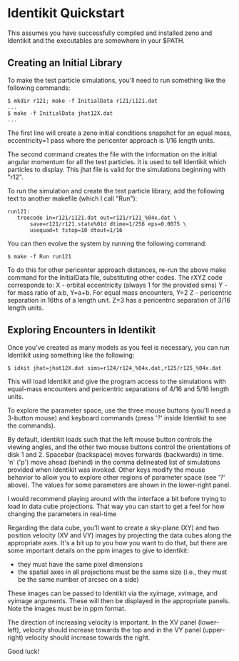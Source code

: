 # Identikit Quickstart

This assumes you have successfully compiled and installed zeno and Identikit and the executables are somewhere in your $PATH.

## Creating an Initial Library

To make the test particle simulations, you'll need to run something like the following commands:

```
$ mkdir r121; make -f InitialData r121/i121.dat
...
$ make -f InitialData jhat12X.dat
...
```

The first line will create a zeno initial conditions snapshot for an equal mass, eccentricity=1 pass where the pericenter approach is 1/16 length units.

The second command creates the file with the information on the initial angular momentum for all the test particles. It is used to tell Identikit which particles to display. This jhat file is valid for the simulations beginning with "r12".

To run the simulation and create the test particle library, add the following text to another makefile (which I call "Run"):

```
run121:
   treecode in=r121/i121.dat out=r121/r121_%04x.dat \
       save=r121/r121.state%01d dtime=1/256 eps=0.0075 \
       usequad=t tstop=10 dtout=1/16
```

You can then evolve the system by running the following command:

```
$ make -f Run run121
```

To do this for other pericenter approach distances, re-run the above make command for the InitialData file, substituting other codes. The rXYZ code corresponds to:
X - orbital eccentricity (always 1 for the provided sims)
Y - for mass ratio of a:b, Y=a+b. For equal mass encounters, Y=2
Z - pericentric separation in 16ths of a length unit. Z=3 has a
pericentric separation of 3/16 length units.

## Exploring Encounters in Identikit

Once you've created as many models as you feel is necessary, you can run Identikit using something like the following:

```
$ idkit jhat=jhat12X.dat sims=r124/r124_%04x.dat,r125/r125_%04x.dat
```

This will load Identikit and give the program access to the simulations with equal-mass encounters and pericentric separations of 4/16 and 5/16 length units.

To explore the parameter space, use the three mouse buttons (you'll need a 3-button mouse) and keyboard commands (press '?' inside Identikit to see the commands).

By default, identikit loads such that the left mouse button controls the viewing angles, and the other two mouse buttons control the orientations of disk 1 and 2. Spacebar (backspace) moves forwards (backwards) in time.  'n' ('p') move ahead (behind) in the comma delineated list of simulations provided when Identikit was invoked. Other keys modify the mouse behavior to allow you to explore other regions of parameter space (see '?' above). The values for some parameters are shown in the lower-right panel.

I would recommend playing around with the interface a bit before trying to load in data cube projections. That way you can start to get a feel for how changing the parameters in real-time

Regarding the data cube, you'll want to create a sky-plane (XY) and two position velocity (XV and VY) images by projecting the data cubes along the appropriate axes. It's a bit up to you how you want to do that, but there are some important details on the ppm images to give to identikit:
- they must have the same pixel dimensions
- the spatial axes in all projections must be the same size (i.e., they must be the same number of arcsec on a side)

These images can be passed to Identikit via the xyimage, xvimage, and vyimage arguments. These will then be displayed in the appropriate panels. Note the images must be in ppm format.

The direction of increasing velocity is important. In the XV panel (lower-left), velocity should increase towards the top and in the VY panel (upper-right) velocity should increase towards the right.

Good luck!

